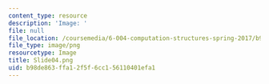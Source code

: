 ```yaml
---
content_type: resource
description: 'Image: '
file: null
file_location: /coursemedia/6-004-computation-structures-spring-2017/b98de863ffa12f5f6cc156110401efa1_Slide04.png
file_type: image/png
resourcetype: Image
title: Slide04.png
uid: b98de863-ffa1-2f5f-6cc1-56110401efa1
---
```

